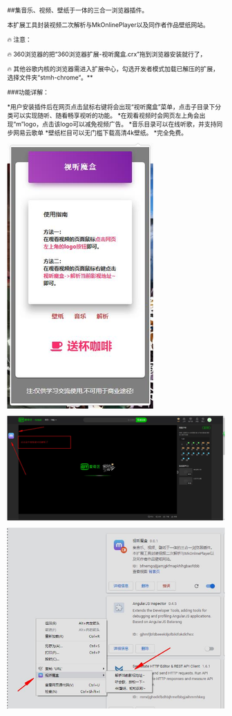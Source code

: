 ##集音乐、视频、壁纸于一体的三合一浏览器插件。

本扩展工具封装视频二次解析与MkOnlinePlayer以及同作者作品壁纸网站。

:fire: 注意：

:fire: 360浏览器的把“360浏览器扩展-视听魔盒.crx”拖到浏览器安装就行了，

:fire: 其他谷歌内核的浏览器需进入扩展中心，勾选开发者模式加载已解压的扩展，选择文件夹“stmh-chrome“。**

###功能详解：

*用户安装插件后在网页点击鼠标右键将会出现“视听魔盒”菜单，点击子目录下分类可以实现随听、随看畅享视听的功能。
*在观看视频时会网页左上角会出现“m”logo，点击该logo可以减免视频广告。
*音乐目录可以在线听歌，并支持同步网易云歌单
*壁纸栏目可以无门槛下载高清4k壁纸。
*完全免费。



![效果图1](./效果图2.jpg)

![效果图3](./效果图3.jpg)

![效果图1](./效果图1.jpg)